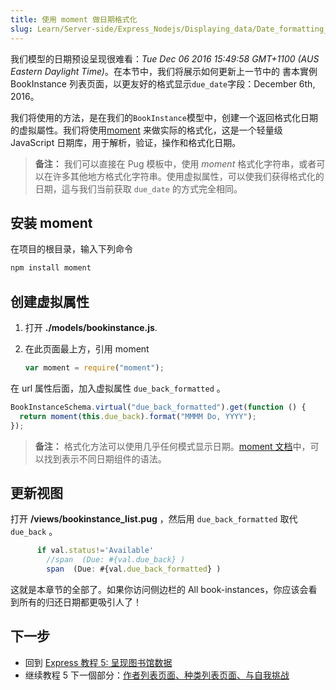 ```yaml
---
title: 使用 moment 做日期格式化
slug: Learn/Server-side/Express_Nodejs/Displaying_data/Date_formatting_using_moment
---
```


我们模型的日期预设呈现很难看：_Tue Dec 06 2016 15:49:58 GMT+1100 (AUS Eastern Daylight Time)_。在本节中，我们将展示如何更新上一节中的 書本實例 BookInstance 列表页面，以更友好的格式显示`due_date`字段：December 6th, 2016。

我们将使用的方法，是在我们的`BookInstance`模型中，创建一个返回格式化日期的虚拟屬性。我们将使用[moment](https://www.npmjs.com/package/moment) 来做实际的格式化，这是一个轻量级 JavaScript 日期库，用于解析，验证，操作和格式化日期。

> **备注：** 我们可以直接在 Pug 模板中，使用 _moment_ 格式化字符串，或者可以在许多其他地方格式化字符串。使用虚拟属性，可以使我们获得格式化的日期，這与我们当前获取 `due_date` 的方式完全相同。

## 安装 moment

在项目的根目录，输入下列命令

```bash
npm install moment
```

## 创建虚拟属性

1. 打开 **./models/bookinstance.js**.
2. 在此页面最上方，引用 moment

   ```js
   var moment = require("moment");
   ```

在 url 属性后面，加入虚拟属性 `due_back_formatted` 。

```js
BookInstanceSchema.virtual("due_back_formatted").get(function () {
  return moment(this.due_back).format("MMMM Do, YYYY");
});
```

> **备注：** 格式化方法可以使用几乎任何模式显示日期。[moment 文档](http://momentjs.com/docs/#/displaying/)中，可以找到表示不同日期组件的语法。

## 更新视图

打开 **/views/bookinstance_list.pug** ，然后用 `due_back_formatted` 取代 `due_back` 。

```js
      if val.status!='Available'
        //span  (Due: #{val.due_back} )
        span  (Due: #{val.due_back_formatted} )
```

这就是本章节的全部了。如果你访问侧边栏的 All book-instances，你应该会看到所有的归还日期都更吸引人了！

## 下一步

- 回到 [Express 教程 5: 呈现图书馆数据](/zh-CN/docs/Learn/Server-side/Express_Nodejs/Displaying_data)
- 继续教程 5 下一個部分：[作者列表页面、种类列表页面、与自我挑战](/zh-CN/docs/Learn/Server-side/Express_Nodejs/Displaying_data/Author_list_page)

